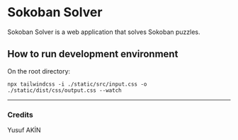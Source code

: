 # Sokoban Solver

Sokoban Solver is a web application that solves Sokoban puzzles.

## How to run development environment

On the root directory:

`npx tailwindcss -i ./static/src/input.css -o ./static/dist/css/output.css --watch`


---

### Credits

Yusuf AKİN


